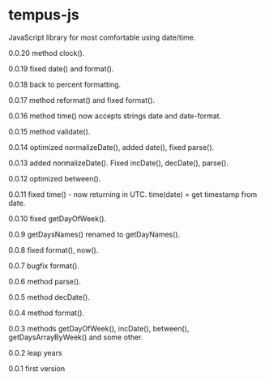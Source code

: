 tempus-js
=========

JavaScript library for most comfortable using date/time.

0.0.20
method clock().

0.0.19
fixed date() and format().

0.0.18
back to percent formatting.

0.0.17
method reformat() and fixed format().

0.0.16
method time() now accepts strings date and date-format.

0.0.15
method validate().

0.0.14
optimized normalizeDate(), added date(), fixed parse().

0.0.13
added normalizeDate(). Fixed incDate(), decDate(), parse().

0.0.12
optimized between().

0.0.11
fixed time() - now returning in UTC.
time(date) = get timestamp from date.

0.0.10
fixed getDayOfWeek().

0.0.9
getDaysNames() renamed to getDayNames().

0.0.8
fixed format(), now().

0.0.7
bugfix format().

0.0.6
method parse().

0.0.5
method decDate().

0.0.4
method format().

0.0.3
methods getDayOfWeek(), incDate(), between(), getDaysArrayByWeek() and some other.

0.0.2
leap years

0.0.1
first version